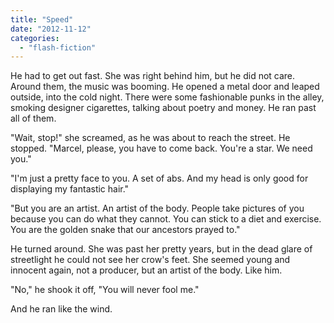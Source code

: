 ```yaml
---
title: "Speed"
date: "2012-11-12"
categories: 
  - "flash-fiction"
---
```


He had to get out fast. She was right behind him, but he did not care. Around them, the music was booming. He opened a metal door and leaped outside, into the cold night. There were some fashionable punks in the alley, smoking designer cigarettes, talking about poetry and money. He ran past all of them.

"Wait, stop!" she screamed, as he was about to reach the street. He stopped. "Marcel, please, you have to come back. You're a star. We need you."

"I'm just a pretty face to you. A set of abs. And my head is only good for displaying my fantastic hair."

"But you are an artist. An artist of the body. People take pictures of you because you can do what they cannot. You can stick to a diet and exercise. You are the golden snake that our ancestors prayed to."

He turned around. She was past her pretty years, but in the dead glare of streetlight he could not see her crow's feet. She seemed young and innocent again, not a producer, but an artist of the body. Like him.

"No," he shook it off, "You will never fool me."

And he ran like the wind.
